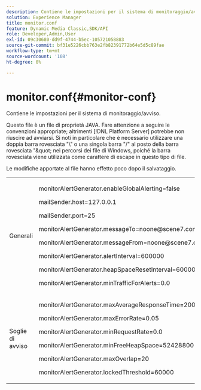 ```yaml
---
description: Contiene le impostazioni per il sistema di monitoraggio/avviso.
solution: Experience Manager
title: monitor.conf
feature: Dynamic Media Classic,SDK/API
role: Developer,Admin,User
exl-id: 09c30680-dd9f-4744-b5ec-105721058883
source-git-commit: bf31e5226cbb763e2fb82391772b64e5d5c89fae
workflow-type: tm+mt
source-wordcount: '108'
ht-degree: 0%

---
```


# monitor.conf{#monitor-conf}

Contiene le impostazioni per il sistema di monitoraggio/avviso.

Questo file è un file di proprietà JAVA. Fare attenzione a seguire le convenzioni appropriate; altrimenti [!DNL Platform Server] potrebbe non riuscire ad avviarsi. Si noti in particolare che è necessario utilizzare una doppia barra rovesciata &quot;\\&quot; o una singola barra &quot;/&quot; al posto della barra rovesciata &quot;\&quot; nei percorsi dei file di Windows, poiché la barra rovesciata viene utilizzata come carattere di escape in questo tipo di file.

Le modifiche apportate al file hanno effetto poco dopo il salvataggio.

<table id="simpletable_91557E1162FF4FEC8BE1722D6656CFEE"> 
 <tr class="strow"> 
  <td class="stentry"> <p>Generali </p> </td> 
  <td class="stentry"> <p> <span class="codeph"> monitorAlertGenerator.enableGlobalAlerting=false </span> </p> <p> <span class="codeph"> mailSender.host=127.0.0.1 </span> </p> <p> <span class="codeph"> mailSender.port=25 </span> </p> <p> <span class="codeph"> monitorAlertGenerator.messageTo=noone@scene7.com </span> </p> <p> <span class="codeph"> monitorAlertGenerator.messageFrom=noone@scene7.com </span> </p> <p> <span class="codeph"> monitorAlertGenerator.alertInterval=600000 </span> </p> <p> <span class="codeph"> monitorAlertGenerator.heapSpaceResetInterval=600000 </span> </p> <p> <span class="codeph"> monitorAlertGenerator.minTrafficForAlerts=0.0 </span> </p> </td> 
 </tr> 
 <tr class="strow"> 
  <td class="stentry"> <p>Soglie di avviso </p> </td> 
  <td class="stentry"> <p> monitorAlertGenerator.maxAverageResponseTime=200 </p> <p> monitorAlertGenerator.maxErrorRate=0.05 </p> <p> monitorAlertGenerator.minRequestRate=0.0 </p> <p> monitorAlertGenerator.minFreeHeapSpace=52428800 </p> <p> monitorAlertGenerator.maxOverlap=20 </p> <p> monitorAlertGenerator.lockedThreshold=60000 </p> </td> 
 </tr> 
</table>
